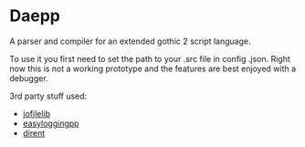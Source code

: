 # Daepp
A parser and compiler for an extended gothic 2 script language.

To use it you first need to set the path to your .src file in config .json.
Right now this is not a working prototype and the features are best enjoyed with a debugger.

3rd party stuff used:

* [jofilelib](https://github.com/Jojendersie/JoFileLib)
* [easyloggingpp](https://github.com/easylogging/easyloggingpp)
* [dirent](http://pubs.opengroup.org/onlinepubs/9699919799/)

